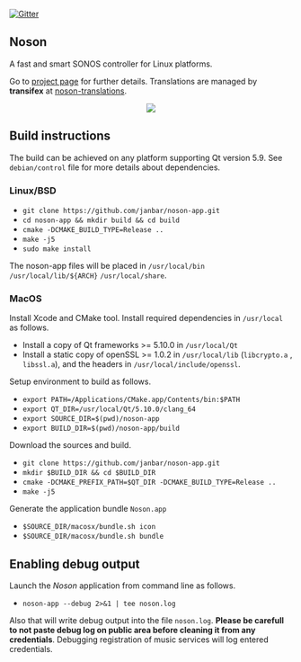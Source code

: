 [![Gitter](https://badges.gitter.im/janbar/noson-app.svg)](https://gitter.im/janbar/noson-app?utm_source=badge&utm_medium=badge&utm_campaign=pr-badge)

## Noson
A fast and smart SONOS controller for Linux platforms.

Go to [project page](http://janbar.github.io/noson-app/index.html) for further details. Translations are managed by **transifex** at [noson-translations](https://www.transifex.com/janbar/noson/).

<p align="center">
  <img src="http://janbar.github.io/noson-app/download/noson.png"/>
<p>

## Build instructions

The build can be achieved on any platform supporting Qt version 5.9. See `debian/control` file for more details about dependencies.

### Linux/BSD

- `git clone https://github.com/janbar/noson-app.git`
- `cd noson-app && mkdir build && cd build`
- `cmake -DCMAKE_BUILD_TYPE=Release ..`
- `make -j5`
- `sudo make install`

The noson-app files will be placed in `/usr/local/bin` `/usr/local/lib/${ARCH}` `/usr/local/share`.

### MacOS

Install Xcode and CMake tool.
Install required dependencies in `/usr/local` as follows.
- Install a copy of Qt frameworks >= 5.10.0 in `/usr/local/Qt`
- Install a static copy of openSSL >= 1.0.2 in `/usr/local/lib` (`libcrypto.a` , `libssl.a`), and the headers in `/usr/local/include/openssl`.

Setup environment to build as follows.
- `export PATH=/Applications/CMake.app/Contents/bin:$PATH`
- `export QT_DIR=/usr/local/Qt/5.10.0/clang_64`
- `export SOURCE_DIR=$(pwd)/noson-app`
- `export BUILD_DIR=$(pwd)/noson-app/build`

Download the sources and build.
- `git clone https://github.com/janbar/noson-app.git`
- `mkdir $BUILD_DIR && cd $BUILD_DIR`
- `cmake -DCMAKE_PREFIX_PATH=$QT_DIR -DCMAKE_BUILD_TYPE=Release ..`
- `make -j5`

Generate the application bundle `Noson.app`
- `$SOURCE_DIR/macosx/bundle.sh icon`
- `$SOURCE_DIR/macosx/bundle.sh bundle`

## Enabling debug output

Launch the *Noson* application from command line as follows.

- `noson-app --debug 2>&1 | tee noson.log`

Also that will write debug output into the file `noson.log`. **Please be carefull to not paste debug log on public area before cleaning it from any credentials**. Debugging registration of music services will log entered credentials.

